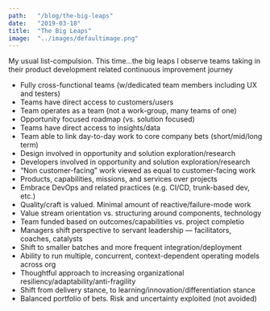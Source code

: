 ```yaml
---
path:	"/blog/the-big-leaps"
date:	"2019-03-18"
title:	"The Big Leaps"
image:	"../images/defaultimage.png"
---
```


My usual list-compulsion. This time…the big leaps I observe teams taking in their product development related continuous improvement journey

* Fully cross-functional teams (w/dedicated team members including UX and testers)
* Teams have direct access to customers/users
* Team operates as a team (not a work-group, many teams of one)
* Opportunity focused roadmap (vs. solution focused)
* Teams have direct access to insights/data
* Team able to link day-to-day work to core company bets (short/mid/long term)
* Design involved in opportunity and solution exploration/research
* Developers involved in opportunity and solution exploration/research
* “Non customer-facing” work viewed as equal to customer-facing work
* Products, capabilities, missions, and services over projects
* Embrace DevOps and related practices (e.g. CI/CD, trunk-based dev, etc.)
* Quality/craft is valued. Minimal amount of reactive/failure-mode work
* Value stream orientation vs. structuring around components, technology
* Team funded based on outcomes/capabilities vs. project completio
* Managers shift perspective to servant leadership — facilitators, coaches, catalysts
* Shift to smaller batches and more frequent integration/deployment
* Ability to run multiple, concurrent, context-dependent operating models across org
* Thoughtful approach to increasing organizational resiliency/adaptability/anti-fragility
* Shift from delivery stance, to learning/innovation/differentiation stance
* Balanced portfolio of bets. Risk and uncertainty exploited (not avoided)
